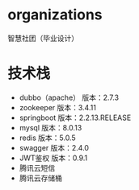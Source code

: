 # organizations
智慧社团（毕业设计）

# 技术栈
- dubbo（apache） 版本：2.7.3
- zookeeper 版本：3.4.11
- springboot 版本：2.2.13.RELEASE
- mysql 版本：8.0.13
- redis 版本：5.0.5
- swagger 版本：2.4.0
- JWT鉴权 版本：0.9.1
- 腾讯云短信
- 腾讯云存储桶
